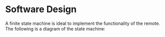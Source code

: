 # Software Design
A finite state machine is ideal to implement the functionality of the remote. The following is a diagram of the state machine:
